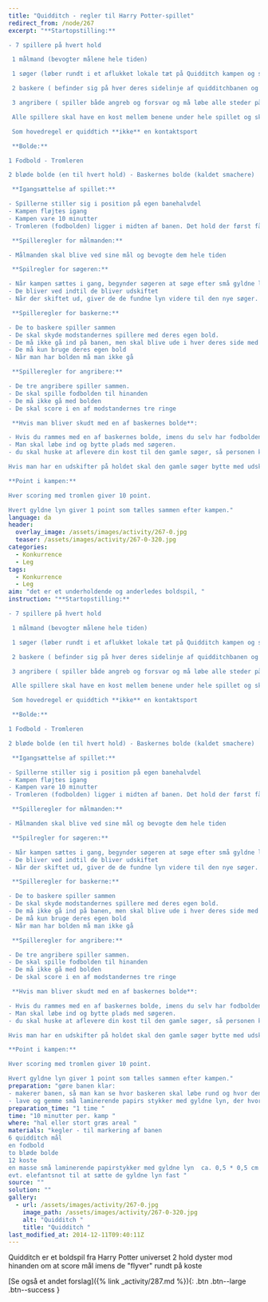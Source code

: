 ```yaml
---
title: "Quidditch - regler til Harry Potter-spillet"
redirect_from: /node/267
excerpt: "**Startopstilling:**

- 7 spillere på hvert hold

 1 målmand (bevogter målene hele tiden)

 1 søger (løber rundt i et aflukket lokale tæt på Quidditch kampen og samler gyldne lyn)

 2 baskere ( befinder sig på hver deres sidelinje af quidditchbanen og kan kun løbe frem og tilbage)

 3 angribere ( spiller både angreb og forsvar og må løbe alle steder på banen)

 Alle spillere skal have en kost mellem benene under hele spillet og skal hele tiden have en hånd på kosten, undtagen søgeren

 Som hovedregel er quiddtich **ikke** en kontaktsport

 **Bolde:**

1 Fodbold - Tromleren

2 bløde bolde (en til hvert hold) - Baskernes bolde (kaldet smachere)

 **Igangsættelse af spillet:**

- Spillerne stiller sig i position på egen banehalvdel
- Kampen fløjtes igang
- Kampen vare 10 minutter
- Tromleren (fodbolden) ligger i midten af banen. Det hold der først får fat i den, når kampen fløjtes igang starter med bolden.

 **Spilleregler for målmanden:**

- Målmanden skal blive ved sine mål og bevogte dem hele tiden

 **Spilregler for søgeren:**

- Når kampen sættes i gang, begynder søgeren at søge efter små gyldne lyn i det tildelte lokale
- De bliver ved indtil de bliver udskiftet
- Når der skiftet ud, giver de de fundne lyn videre til den nye søger.

 **Spilleregler for baskerne:**

- De to baskere spiller sammen
- De skal skyde modstandernes spillere med deres egen bold.
- De må ikke gå ind på banen, men skal blive ude i hver deres side med mindre bolden bliver liggende på banen. I dette tilfælde må man gerne hente bolden, og gå ud i siden igen med den. Først når man er ude i siden igen, må man skyde.
- De må kun bruge deres egen bold
- Når man har bolden må man ikke gå

 **Spilleregler for angribere:**

- De tre angribere spiller sammen.
- De skal spille fodbolden til hinanden
- De må ikke gå med bolden
- De skal score i en af modstandernes tre ringe

 **Hvis man bliver skudt med en af baskernes bolde**:

- Hvis du rammes med en af baskernes bolde, imens du selv har fodbolden ( tromleren) er du _død_
- Man skal løbe ind og bytte plads med søgeren.
- du skal huske at aflevere din kost til den gamle søger, så personen kan overtage din plads

Hvis man har en udskifter på holdet skal den gamle søger bytte med udskifteren og udskifteren skal spille på banen i stedet for personen der blev skudt.

**Point i kampen:**

Hver scoring med tromlen giver 10 point.

Hvert gyldne lyn giver 1 point som tælles sammen efter kampen."
language: da
header:
  overlay_image: /assets/images/activity/267-0.jpg
  teaser: /assets/images/activity/267-0-320.jpg
categories: 
  - Konkurrence
  - Leg
tags: 
  - Konkurrence
  - Leg
aim: "det er et underholdende og anderledes boldspil, "
instruction: "**Startopstilling:**

- 7 spillere på hvert hold

 1 målmand (bevogter målene hele tiden)

 1 søger (løber rundt i et aflukket lokale tæt på Quidditch kampen og samler gyldne lyn)

 2 baskere ( befinder sig på hver deres sidelinje af quidditchbanen og kan kun løbe frem og tilbage)

 3 angribere ( spiller både angreb og forsvar og må løbe alle steder på banen)

 Alle spillere skal have en kost mellem benene under hele spillet og skal hele tiden have en hånd på kosten, undtagen søgeren

 Som hovedregel er quiddtich **ikke** en kontaktsport

 **Bolde:**

1 Fodbold - Tromleren

2 bløde bolde (en til hvert hold) - Baskernes bolde (kaldet smachere)

 **Igangsættelse af spillet:**

- Spillerne stiller sig i position på egen banehalvdel
- Kampen fløjtes igang
- Kampen vare 10 minutter
- Tromleren (fodbolden) ligger i midten af banen. Det hold der først får fat i den, når kampen fløjtes igang starter med bolden.

 **Spilleregler for målmanden:**

- Målmanden skal blive ved sine mål og bevogte dem hele tiden

 **Spilregler for søgeren:**

- Når kampen sættes i gang, begynder søgeren at søge efter små gyldne lyn i det tildelte lokale
- De bliver ved indtil de bliver udskiftet
- Når der skiftet ud, giver de de fundne lyn videre til den nye søger.

 **Spilleregler for baskerne:**

- De to baskere spiller sammen
- De skal skyde modstandernes spillere med deres egen bold.
- De må ikke gå ind på banen, men skal blive ude i hver deres side med mindre bolden bliver liggende på banen. I dette tilfælde må man gerne hente bolden, og gå ud i siden igen med den. Først når man er ude i siden igen, må man skyde.
- De må kun bruge deres egen bold
- Når man har bolden må man ikke gå

 **Spilleregler for angribere:**

- De tre angribere spiller sammen.
- De skal spille fodbolden til hinanden
- De må ikke gå med bolden
- De skal score i en af modstandernes tre ringe

 **Hvis man bliver skudt med en af baskernes bolde**:

- Hvis du rammes med en af baskernes bolde, imens du selv har fodbolden ( tromleren) er du _død_
- Man skal løbe ind og bytte plads med søgeren.
- du skal huske at aflevere din kost til den gamle søger, så personen kan overtage din plads

Hvis man har en udskifter på holdet skal den gamle søger bytte med udskifteren og udskifteren skal spille på banen i stedet for personen der blev skudt.

**Point i kampen:**

Hver scoring med tromlen giver 10 point.

Hvert gyldne lyn giver 1 point som tælles sammen efter kampen."
preparation: "gøre banen klar:
- makerer banen, så man kan se hvor baskeren skal løbe rund og hvor den generelle bane er 
- lave og gemme små laminerende papirs stykker med gyldne lyn, der hvor søgerens rum er "
preparation_time: "1 time "
time: "10 minutter per. kamp "
where: "hal eller stort græs areal "
materials: "kegler - til markering af banen 
6 quidditch mål 
en fodbold
to bløde bolde
12 koste 
en masse små laminerende papirstykker med gyldne lyn  ca. 0,5 * 0,5 cm 
evt. elefantsnot til at sætte de gyldne lyn fast "
source: ""
solution: ""
gallery:
  - url: /assets/images/activity/267-0.jpg
    image_path: /assets/images/activity/267-0-320.jpg
    alt: "Quidditch "
    title: "Quidditch "
last_modified_at: 2014-12-11T09:40:11Z
---
```


Quidditch er et boldspil fra Harry Potter universet 2 hold dyster mod hinanden om at score mål imens de "flyver" rundt på koste

[Se også et andet forslag]({% link _activity/287.md %}){: .btn .btn--large .btn--success }
